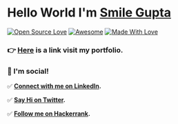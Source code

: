 # Hello World  I'm [Smile Gupta](https://github.com/smilegupta)

[![Open Source Love](https://badges.frapsoft.com/os/v2/open-source.svg?v=103)](https://github.com/smilegupta) [![Awesome](https://cdn.rawgit.com/sindresorhus/awesome/d7305f38d29fed78fa85652e3a63e154dd8e8829/media/badge.svg)](https://github.com/smilegupta) [![Made With Love](https://img.shields.io/badge/Made%20With-Love-orange.svg)](https://github.com/smilegupta)

### :point_right: [Here](http://smilegupta.github.io/) is a link visit my portfolio. 

### :wave: I'm social! <br>

:white_check_mark: **[Connect with me on LinkedIn](https://www.linkedin.com/in/smilegupta/).** <br>

:white_check_mark: **[Say Hi on Twitter](https://twitter.com/gupta_smile_).** <br>

:white_check_mark: **[Follow me on Hackerrank](https://www.hackerrank.com/smilegupta).** <br><br>


